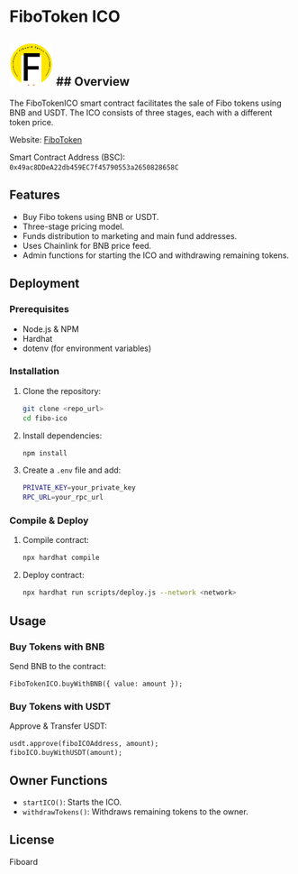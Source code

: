 # FiboToken ICO

## ![Logo Fiboard](files/fiboard.svg) ## Overview
The FiboTokenICO smart contract facilitates the sale of Fibo tokens using BNB and USDT. The ICO consists of three stages, each with a different token price.

Website: [FiboToken](https://fiboard.org)

Smart Contract Address (BSC): `0x49ac8DDeA22db459EC7f45790553a2650828658C`

## Features
- Buy Fibo tokens using BNB or USDT.
- Three-stage pricing model.
- Funds distribution to marketing and main fund addresses.
- Uses Chainlink for BNB price feed.
- Admin functions for starting the ICO and withdrawing remaining tokens.

## Deployment
### Prerequisites
- Node.js & NPM
- Hardhat
- dotenv (for environment variables)

### Installation
1. Clone the repository:
   ```sh
   git clone <repo_url>
   cd fibo-ico
   ```
2. Install dependencies:
   ```sh
   npm install
   ```
3. Create a `.env` file and add:
   ```sh
   PRIVATE_KEY=your_private_key
   RPC_URL=your_rpc_url
   ```

### Compile & Deploy
1. Compile contract:
   ```sh
   npx hardhat compile
   ```
2. Deploy contract:
   ```sh
   npx hardhat run scripts/deploy.js --network <network>
   ```

## Usage
### Buy Tokens with BNB
Send BNB to the contract:
```solidity
FiboTokenICO.buyWithBNB({ value: amount });
```

### Buy Tokens with USDT
Approve & Transfer USDT:
```solidity
usdt.approve(fiboICOAddress, amount);
fiboICO.buyWithUSDT(amount);
```

## Owner Functions
- `startICO()`: Starts the ICO.
- `withdrawTokens()`: Withdraws remaining tokens to the owner.

## License
Fiboard

